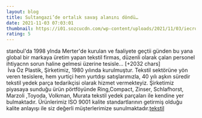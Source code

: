 ```yaml
--- 
layout: blog
title: Sultangazi’de ortalık savaş alanını döndü…
date: 2021-11-03 07:03:01
thumbnail: https://i01.sozcucdn.com/wp-content/uploads/2021/11/03/iecrop/sultangazide-yabanci-uyruklularin-cay-molasindaki-kavgasi-kamerada_6911_dhaphoto1_16_9_1635922971-670x371.jpg
rating: 5
---
```

stanbul'da 1998 ylnda Merter'de kurulan ve faaliyete geçtii günden bu yana global bir markaya üretim yapan tekstil firmas, düzenli olarak çalan personel ihtiyacnn sorun haline gelmesi üzerine tesisle… [+2032 chars]</br>&nbsp;İva Öz Plastik, Şirketimiz, 1980 yılında kurulmuştur. Tekstil sektörüne yön veren tesislere, hem yurtiçi hem yurtdışı satışlarımızla, 40 yılı aşkın süredir tekstil yedek parça tedarikçisi olarak hizmet vermekteyiz. Şirketimiz piyasaya sunduğu ürün pörtföyünde Ring,Compact, Zinser, Schlafhorst, Marzoli ,Toyoda, Volkman, Murata tekstil yedek parçaları ile kendine yer bulmaktadır. Ürünlerimiz ISO 9001 kalite standartlarının getirmiş olduğu kalite anlayışı ile siz değerli müşterlerimize sunulmaktadır.<a href="https://www.ivaozplastik.com/">tekstil</a>